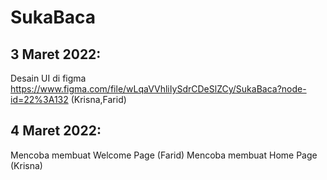 # SukaBaca

## 3 Maret 2022: 
Desain UI di figma https://www.figma.com/file/wLqaVVhliIySdrCDeSlZCy/SukaBaca?node-id=22%3A132 (Krisna,Farid)
## 4 Maret 2022:
Mencoba membuat Welcome Page (Farid)
Mencoba membuat Home Page (Krisna)
